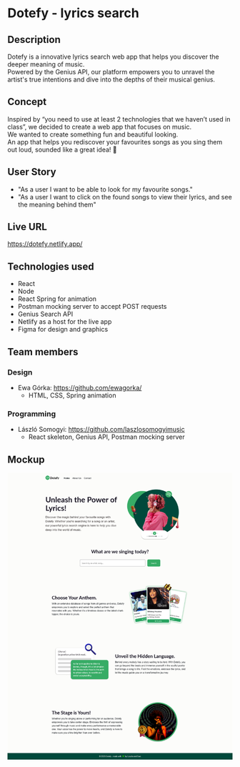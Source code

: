 # Dotefy - lyrics search

## Description

Dotefy is a innovative lyrics search web app that helps you discover the deeper meaning of music.\
Powered by the Genius API, our platform empowers you to unravel the artist's true intentions and dive into the depths of their musical genius.

## Concept
Inspired by “you need to use at least 2 technologies that we haven’t used in class”, we decided to create a web app that focuses on music.\
We wanted to create something fun and beautiful looking.  \
An app that helps you rediscover your favourites songs as you sing them out loud, sounded like a great idea! 🌟

## User Story
* "As a user I want to be able to look for my favourite songs."
* "As a user I want to click on the found songs to view their lyrics, and see the meaning behind them"


## Live URL

https://dotefy.netlify.app/

## Technologies used
* React
* Node
* React Spring for animation
* Postman mocking server to accept POST requests
* Genius Search API
* Netlify as a host for the live app
* Figma for design and graphics


## Team members
### Design 
* Ewa Górka: https://github.com/ewagorka/
  * HTML, CSS, Spring animation
### Programming 
* László Somogyi: https://github.com/laszlosomogyimusic
  * React skeleton, Genius API, Postman mocking server

## Mockup
[<img src="./src/images/dotefy-mockup.png" width="700"/>](./src/images/dotefy-mockup.png)